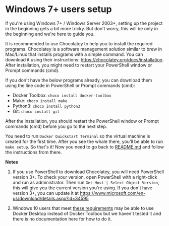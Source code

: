 # Windows 7+ users setup

If you're using Windows 7+ / Windows Server 2003+, setting up the project in the beginning gets a bit more tricky. But don't worry, this will be only in the beginning and we're here to guide you.

It is recommended to use Chocolatey to help you to install the required programs. Chocolatey is a software management solution similar to brew in Mac/Linux that installs programs with a simple command. You can download it using their instructions: https://chocolatey.org/docs/installation. After installation, you might need to restart your PowerShell window or Prompt commands (cmd).

If you don't have the below programs already, you can download them using the line code in PowerShell or Prompt commands (cmd):
- Docker Toolbox: `choco install docker-toolbox`
- Make: `choco install make`
- Python3: `choco install python3`
- Git: `choco install git`

After the installation, you should restart the PowerShell window or Prompt commands (cmd) before you go to the next step.

You need to run `Docker Quickstart Terminal` so the virtual machine is created for the first time. After you see the whale there, you’ll be able to run `make setup`. So that's it! Now you need to go back to [README.md](README.md) and follow the instructions from there.

**Notes**

1. If you use PowerShell to download Chocolatey, you will need PowerShell version 3+. To check your version, open PowerShell with a right-click and run as administrator. Then run `Get-Host | Select-Object Version`, this will give you the current version you're using. If you don't have version 3+, you can update it at https://www.microsoft.com/en-us/download/details.aspx?id=34595

2. Windows 10 users that meet [these requirements](https://docs.docker.com/docker-for-windows/install/#system-requirements) may be able to use Docker Desktop instead of Docker Toolbox but we haven't tested it and there is no documentation here for how to do it.
